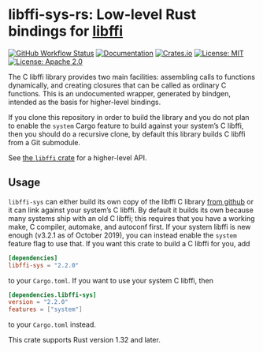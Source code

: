 # libffi-sys-rs: Low-level Rust bindings for [libffi]

[![GitHub Workflow Status](https://img.shields.io/github/workflow/status/tov/libffi-rs/Build%20&%20Test)](https://github.com/tov/libffi-rs/actions)
[![Documentation](https://img.shields.io/docsrs/libffi-sys/latest)](https://docs.rs/libffi-sys/latest/libffi_sys/)
[![Crates.io](https://img.shields.io/crates/v/libffi-sys.svg?maxAge=2592000)](https://crates.io/crates/libffi-sys)
[![License: MIT](https://img.shields.io/badge/license-MIT-blue.svg)](LICENSE-MIT)
[![License: Apache 2.0](https://img.shields.io/badge/license-Apache_2.0-blue.svg)](LICENSE-APACHE)

The C libffi library provides two main facilities: assembling calls
to functions dynamically, and creating closures that can be called
as ordinary C functions. This is an undocumented wrapper, generated
by bindgen, intended as the basis for higher-level bindings.

If you clone this repository in order to build the library and you do
not plan to enable the `system` Cargo feature to build against your
system’s C libffi, then you should do a recursive clone, by default this
library builds C libffi from a Git submodule.

See [the `libffi` crate] for a higher-level API.

## Usage

`libffi-sys` can either build its own copy of the libffi C library [from
github][libffi github] or it can link against your
system’s C libffi. By default it builds its own because many systems
ship with an old C libffi; this requires that you have a working make,
C compiler, automake, and autoconf first. If your system libffi
is new enough (v3.2.1 as of October 2019), you can instead enable the
`system` feature flag to use that. If you want this crate to build
a C libffi for you, add

```toml
[dependencies]
libffi-sys = "2.2.0"
```

to your `Cargo.toml`. If you want to use your system C libffi, then

```toml
[dependencies.libffi-sys]
version = "2.2.0"
features = ["system"]
```

to your `Cargo.toml` instead.

This crate supports Rust version 1.32 and later.

[the `libffi` crate]: https://crates.io/crates/libffi/
[libffi]: https://sourceware.org/libffi/
[libffi github]: https://github.com/libffi/libffi

